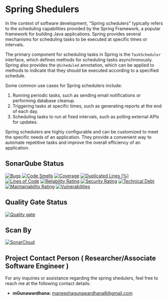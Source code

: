 # **Spring Shedulers**

In the context of software development, "Spring schedulers" typically refers to the scheduling capabilities provided by the Spring Framework, a popular framework for building Java applications. Spring provides several mechanisms for scheduling tasks to be executed at specific times or intervals.

The primary component for scheduling tasks in Spring is the `TaskScheduler` interface, which defines methods for scheduling tasks asynchronously. Spring also provides the `@Scheduled` annotation, which can be applied to methods to indicate that they should be executed according to a specified schedule.

Some common use cases for Spring schedulers include:

1. Running periodic tasks, such as sending email notifications or performing database cleanup.
2. Triggering tasks at specific times, such as generating reports at the end of each day.
3. Scheduling tasks to run at fixed intervals, such as polling external APIs for updates.

Spring schedulers are highly configurable and can be customized to meet the specific needs of an application. They provide a convenient way to automate repetitive tasks and improve the overall efficiency of an application.

## **SonarQube Status**

[![Bugs](https://sonarcloud.io/api/project_badges/measure?project=mGunawardhana_Java-jobs--spring-schedulers&metric=bugs)](https://sonarcloud.io/summary/new_code?id=mGunawardhana_Java-jobs--spring-schedulers)
[![Code Smells](https://sonarcloud.io/api/project_badges/measure?project=mGunawardhana_Java-jobs--spring-schedulers&metric=code_smells)](https://sonarcloud.io/summary/new_code?id=mGunawardhana_Java-jobs--spring-schedulers)
[![Coverage](https://sonarcloud.io/api/project_badges/measure?project=mGunawardhana_Java-jobs--spring-schedulers&metric=coverage)](https://sonarcloud.io/summary/new_code?id=mGunawardhana_Java-jobs--spring-schedulers)
[![Duplicated Lines (%)](https://sonarcloud.io/api/project_badges/measure?project=mGunawardhana_Java-jobs--spring-schedulers&metric=duplicated_lines_density)](https://sonarcloud.io/summary/new_code?id=mGunawardhana_Java-jobs--spring-schedulers)
[![Lines of Code](https://sonarcloud.io/api/project_badges/measure?project=mGunawardhana_Java-jobs--spring-schedulers&metric=ncloc)](https://sonarcloud.io/summary/new_code?id=mGunawardhana_Java-jobs--spring-schedulers)
[![Reliability Rating](https://sonarcloud.io/api/project_badges/measure?project=mGunawardhana_Java-jobs--spring-schedulers&metric=reliability_rating)](https://sonarcloud.io/summary/new_code?id=mGunawardhana_Java-jobs--spring-schedulers)
[![Security Rating](https://sonarcloud.io/api/project_badges/measure?project=mGunawardhana_Java-jobs--spring-schedulers&metric=security_rating)](https://sonarcloud.io/summary/new_code?id=mGunawardhana_Java-jobs--spring-schedulers)
[![Technical Debt](https://sonarcloud.io/api/project_badges/measure?project=mGunawardhana_Java-jobs--spring-schedulers&metric=sqale_index)](https://sonarcloud.io/summary/new_code?id=mGunawardhana_Java-jobs--spring-schedulers)
[![Maintainability Rating](https://sonarcloud.io/api/project_badges/measure?project=mGunawardhana_Java-jobs--spring-schedulers&metric=sqale_rating)](https://sonarcloud.io/summary/new_code?id=mGunawardhana_Java-jobs--spring-schedulers)
[![Vulnerabilities](https://sonarcloud.io/api/project_badges/measure?project=mGunawardhana_Java-jobs--spring-schedulers&metric=vulnerabilities)](https://sonarcloud.io/summary/new_code?id=mGunawardhana_Java-jobs--spring-schedulers)

## **Quality Gate Status**

[![Quality gate](https://sonarcloud.io/api/project_badges/quality_gate?project=mGunawardhana_Java-jobs--spring-schedulers)](https://sonarcloud.io/summary/new_code?id=mGunawardhana_Java-jobs--spring-schedulers)

## **Scan By**

[![SonarCloud](https://sonarcloud.io/images/project_badges/sonarcloud-white.svg)](https://sonarcloud.io/summary/new_code?id=mGunawardhana_Java-jobs--spring-schedulers)

## **Project Contact Person ( Researcher/Associate Software Engineer )**

For any inquiries or assistance regarding the spring shedulers,
feel free to reach me at the following contact details:

- **mGunawardhana:** [maneeshagunawardhana8@gmail.com](maneeshagunawardhana8@gmail.com)


